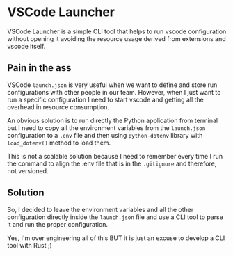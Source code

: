 # VSCode Launcher

VSCode Launcher is a simple CLI tool that helps to run vscode configuration without opening it avoiding the resource usage derived from extensions and vscode itself.

## Pain in the ass

VSCode `launch.json` is very useful when we want to define and store run configurations with other people in our team.
However, when I just want to run a specific configuration I need to start vscode and getting all the overhead in resource consumption.

An obvious solution is to run directly the Python application from terminal but I need to copy all the environment variables from the `launch.json` configuration to a `.env` file and then using `python-dotenv` library with `load_dotenv()` method to load them.

This is not a scalable solution because I need to remember every time I run the command to align the .env file that is in the `.gitignore` and therefore, not versioned.

## Solution

So, I decided to leave the environment variables and all the other configuration directly inside the `launch.json` file and use a CLI tool to parse it and run the proper configuration.

Yes, I'm over engineering all of this BUT it is just an excuse to develop a CLI tool with Rust ;)
